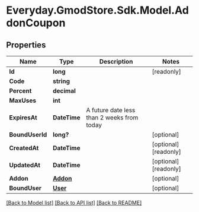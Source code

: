 # Everyday.GmodStore.Sdk.Model.AddonCoupon

## Properties

Name | Type | Description | Notes
------------ | ------------- | ------------- | -------------
**Id** | **long** |  | [readonly] 
**Code** | **string** |  | 
**Percent** | **decimal** |  | 
**MaxUses** | **int** |  | 
**ExpiresAt** | **DateTime** | A future date less than 2 weeks from today | 
**BoundUserId** | **long?** |  | [optional] 
**CreatedAt** | **DateTime** |  | [optional] [readonly] 
**UpdatedAt** | **DateTime** |  | [optional] [readonly] 
**Addon** | [**Addon**](Addon.md) |  | [optional] 
**BoundUser** | [**User**](User.md) |  | [optional] 

[[Back to Model list]](../README.md#documentation-for-models) [[Back to API list]](../README.md#documentation-for-api-endpoints) [[Back to README]](../README.md)

